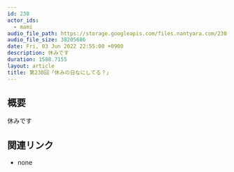 ```yaml
---
id: 230
actor_ids:
  - mami
audio_file_path: https://storage.googleapis.com/files.nantyara.com/230.mp3
audio_file_size: 38205686
date: Fri, 03 Jun 2022 22:55:00 +0900
description: 休みです
duration: 1588.7155
layout: article
title: 第230回「休みの日なにしてる？」
---
```

## 概要

休みです

## 関連リンク

* none
